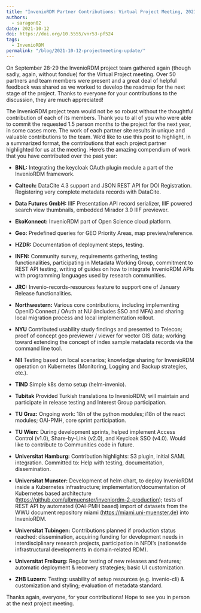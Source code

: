 ```yaml
---
title: "InvenioRDM Partner Contributions: Virtual Project Meeting, 2021"
authors: 
  - saragon02
date: 2021-10-12
doi: https://doi.org/10.5555/vnr53-pf524
tags:   
  - InvenioRDM
permalink: "/blog/2021-10-12-projectmeeting-update/"
---
```


On September 28-29 the InvenioRDM project team gathered again (though sadly, again, without fondue) for the Virtual Project meeting. Over 50 partners and team members were present and a great deal of helpful feedback was shared as we worked to develop the roadmap for the next stage of the project. Thanks to everyone for your contributions to the discussion, they are much appreciated!

The InvenioRDM project team would not be so robust without the thoughtful contribution of each of its members. Thank you to all of you who were able to commit the requested 1.5 person months to the project for the next year, in some cases more. The work of each partner site results in unique and valuable contributions to the team. We’d like to use this post to highlight, in a summarized format, the contributions that each project partner highlighted for us at the meeting. Here’s the amazing compendium of work that you have contributed over the past year:


- **BNL:** Integrating the keycloak OAuth plugin module a part of the InvenioRDM framework.

- **Caltech:** DataCite 4.3 support and JSON REST API for DOI Registration. Registering very complete metadata records with DataCite.

- **Data Futures GmbH:** IIIF Presentation API record serializer, IIIF powered search view thumbnails, embedded Mirador 3.0 IIIF previewer.

- **EkoKonnect:** InvenioRDM part of Open Science cloud platform.

- **Geo:** Predefined queries for GEO Priority Areas, map preview/reference.

- **HZDR:** Documentation of deployment steps, testing.

- **INFN:** Community survey, requirements gathering, testing functionalities, participating in Metadata Working Group, commitment to REST API testing, writing of guides on how to integrate InvenioRDM APIs with programming languages used by research communities.

- **JRC:** Invenio-records-resources feature to support one of January Release functionalities.

- **Northwestern:** Various core contributions, including implementing OpenID Connect / OAuth at NU (includes SSO and MFA) and sharing local migration process and local implementation rollout.

- **NYU** Contributed usability study findings and presented to Telecon; proof of concept geo previewer / viewer for vector GIS data; working toward extending the concept of index sample metadata records via the command line tool.

- **NII** Testing based on local scenarios; knowledge sharing for InvenioRDM operation on Kubernetes (Monitoring, Logging and Backup strategies, etc.).

- **TIND** Simple k8s demo setup (helm-invenio).

- **Tubitak** Provided Turkish translations to InvenioRDM; will maintain and participate in release testing and Interest Group participation.

- **TU Graz:** Ongoing work: 18n of the python modules; i18n of the react modules; OAI-PMH, core sprint participation.

- **TU Wien:** During development sprints, helped implement Access Control (v1.0), Share-by-Link (v2.0), and Keycloak SSO (v4.0). Would like to contribute to Communities code in future.

- **Universitat Hamburg:** Contribution highlights: S3 plugin, initial SAML integration. Committed to: Help with testing, documentation, dissemination.

- **Universitat Munster:** Development of helm chart, to deploy InvenioRDM inside a Kubernetes infrastructure; implementation/documentation of Kubernetes based architecture (https://github.com/ulbmuenster/inveniordm-2-production); tests of REST API by automated (OAI-PMH based) import of datasets from the WWU document repository miami (https://miami.uni-muenster.de) into InvenioRDM.

- **Universitat Tubingen:** Contributions planned if production status reached: dissemination, acquiring funding for development needs in interdisciplinary research projects, participation in NFDI’s (nationwide infrastructural developments in domain-related RDM).

- **Universitat Freiburg:** Regular testing of new releases and features; automatic deployment & recovery strategies; basic UI customization.

- **ZHB Luzern:** Testing: usability of setup resources (e.g. invenio-cli) & customization and styling; evaluation of metadata standard.


Thanks again, everyone, for your contributions! Hope to see you in person at the next project meeting.